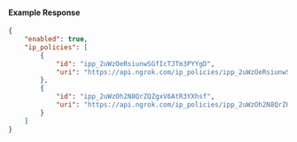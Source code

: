 <!-- Code generated for API Clients. DO NOT EDIT. -->

#### Example Response

```json
{
	"enabled": true,
	"ip_policies": [
		{
			"id": "ipp_2uWzOeRsiunwSGfIcTJTm3PYYgD",
			"uri": "https://api.ngrok.com/ip_policies/ipp_2uWzOeRsiunwSGfIcTJTm3PYYgD"
		},
		{
			"id": "ipp_2uWzOh2N8QrZQZgxV6AtR3YXhsf",
			"uri": "https://api.ngrok.com/ip_policies/ipp_2uWzOh2N8QrZQZgxV6AtR3YXhsf"
		}
	]
}
```
